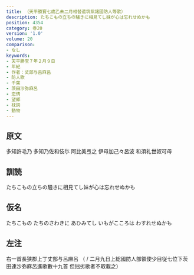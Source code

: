 ```yaml
---
title: （天平勝寳七歳乙未二月相替遣筑紫諸國防人等歌）
description: たちこもの立ちの騒きに相見てし妹が心は忘れせぬかも
position: 4354
category: 巻20
version: '1.0'
volume: 20
comparison:
- なし
keywords:
- 天平勝宝７年２月９日
- 年紀
- 作者：丈部与呂麻呂
- 防人歌
- 千葉
- 茨田沙弥麻呂
- 恋情
- 望郷
- 枕詞
- 動物
---
```


## 原文

多知許毛乃 多知乃佐和伎尓 阿比美弖之 伊母加己々呂波 和須礼世奴可母

## 訓読

たちこもの立ちの騒きに相見てし妹が心は忘れせぬかも

## 仮名

たちこもの たちのさわきに あひみてし いもがこころは わすれせぬかも

## 左注

右一首長狭郡上丁丈部与呂麻呂 （ / 二月九日上総國防人部領使少目従七位下茨田連沙弥麻呂進歌數十九首 但拙劣歌者不取載之）
